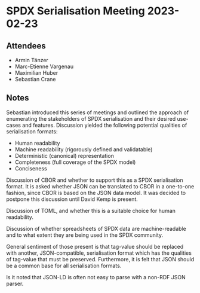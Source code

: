 # SPDX Serialisation Meeting 2023-02-23

## Attendees

* Armin Tänzer
* Marc-Etienne Vargenau
* Maximilian Huber
* Sebastian Crane

## Notes

Sebastian introduced this series of meetings and outlined the approach of enumerating the stakeholders of SPDX serialisation and their desired use-cases and features. Discussion yielded the following potential qualities of serialisation formats:

* Human readability
* Machine readability (rigorously defined and validatable)
* Deterministic (canonical) representation
* Completeness (full coverage of the SPDX model)
* Conciseness

Discussion of CBOR and whether to support this as a SPDX serialisation format. It is asked whether JSON can be translated to CBOR in a one-to-one fashion, since CBOR is based on the JSON data model. It was decided to postpone this discussion until David Kemp is present.

Discussion of TOML, and whether this is a suitable choice for human readability.

Discussion of whether spreadsheets of SPDX data are machine-readable and to what extent they are being used in the SPDX community.

General sentiment of those present is that tag-value should be replaced with another, JSON-compatible, serialisation format which has the qualities of tag-value that must be preserved. Furthermore, it is felt that JSON should be a common base for all serialisation formats.

Is it noted that JSON-LD is often not easy to parse with a non-RDF JSON parser.
